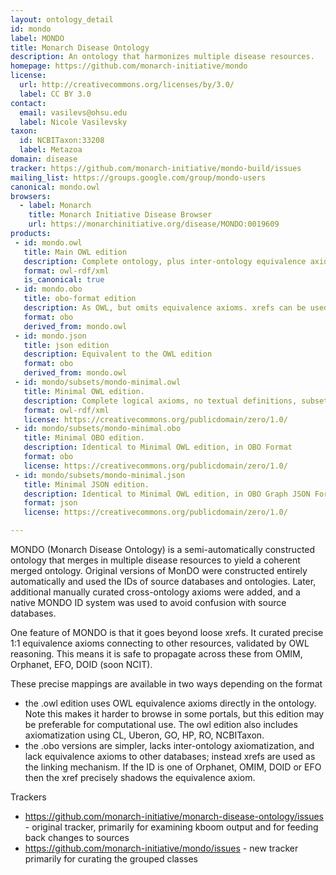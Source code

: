 ```yaml
---
layout: ontology_detail
id: mondo
label: MONDO
title: Monarch Disease Ontology
description: An ontology that harmonizes multiple disease resources.
homepage: https://github.com/monarch-initiative/mondo
license:
  url: http://creativecommons.org/licenses/by/3.0/
  label: CC BY 3.0
contact:
  email: vasilevs@ohsu.edu
  label: Nicole Vasilevsky
taxon:
  id: NCBITaxon:33208
  label: Metazoa
domain: disease
tracker: https://github.com/monarch-initiative/mondo-build/issues
mailing_list: https://groups.google.com/group/mondo-users
canonical: mondo.owl
browsers:
  - label: Monarch
    title: Monarch Initiative Disease Browser
    url: https://monarchinitiative.org/disease/MONDO:0019609
products:
 - id: mondo.owl
   title: Main OWL edition
   description: Complete ontology, plus inter-ontology equivalence axioms. Uses MONDO IDs.
   format: owl-rdf/xml
   is_canonical: true
 - id: mondo.obo
   title: obo-format edition
   description: As OWL, but omits equivalence axioms. xrefs can be used as proxy for equivalence. Uses MONDO IDs
   format: obo
   derived_from: mondo.owl
 - id: mondo.json
   title: json edition
   description: Equivalent to the OWL edition
   format: obo
   derived_from: mondo.owl
 - id: mondo/subsets/mondo-minimal.owl
   title: Minimal OWL edition.
   description: Complete logical axioms, no textual definitions, subsets
   format: owl-rdf/xml
   license: https://creativecommons.org/publicdomain/zero/1.0/
 - id: mondo/subsets/mondo-minimal.obo
   title: Minimal OBO edition.
   description: Identical to Minimal OWL edition, in OBO Format
   format: obo
   license: https://creativecommons.org/publicdomain/zero/1.0/
 - id: mondo/subsets/mondo-minimal.json
   title: Minimal JSON edition.
   description: Identical to Minimal OWL edition, in OBO Graph JSON Format
   format: json
   license: https://creativecommons.org/publicdomain/zero/1.0/

---
```


MONDO (Monarch Disease Ontology) is a semi-automatically constructed ontology that merges in multiple disease resources to yield a coherent merged ontology. Original versions of MonDO were constructed entirely automatically and used the IDs of source databases and ontologies. Later, additional manually curated cross-ontology axioms were added, and a native MONDO ID system was used to avoid confusion with source databases.

One feature of MONDO is that it goes beyond loose xrefs. It curated precise 1:1 equivalence axioms connecting to other resources, validated by OWL reasoning. This means it is safe to propagate across these from OMIM, Orphanet, EFO, DOID (soon NCIT).

These precise mappings are available in two ways depending on the format

 - the .owl edition uses OWL equivalence axioms directly in the ontology. Note this makes it harder to browse in some portals, but this edition may be preferable for computational use. The owl edition also includes axiomatization using CL, Uberon, GO, HP, RO, NCBITaxon.
 - the .obo versions are simpler, lacks inter-ontology axiomatization, and lack equivalence axioms to other databases; instead xrefs are used as the linking mechanism. If the ID is one of Orphanet, OMIM, DOID or EFO then the xref precisely shadows the equivalence axiom.
  
Trackers

 - https://github.com/monarch-initiative/monarch-disease-ontology/issues - original tracker, primarily for examining kboom output and for feeding back changes to sources
 - https://github.com/monarch-initiative/mondo/issues - new tracker primarily for curating the grouped classes
